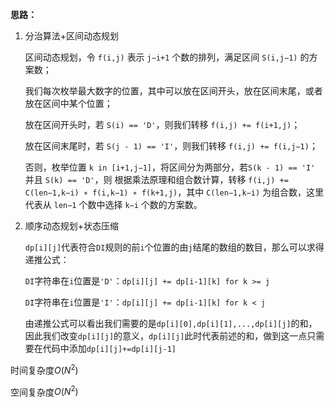 **思路：**

1. 分治算法+区间动态规划

   区间动态规划，令 `f(i,j)` 表示 `j−i+1` 个数的排列，满足区间 `S(i,j−1)` 的方案数；

   我们每次枚举最大数字的位置，其中可以放在区间开头，放在区间末尾，或者放在区间中某个位置；

   放在区间开头时，若 `S(i) == 'D'`，则我们转移 `f(i,j) += f(i+1,j)`；

   放在区间末尾时，若 `S(j - 1) == 'I'`，则我们转移 `f(i,j) += f(i,j−1)`；

   否则，枚举位置 `k in [i+1,j−1]`，将区间分为两部分，若`S(k - 1) == 'I'` 并且 `S(k) == 'D'`，则 根据乘法原理和组合数计算，转移 `f(i,j) += C(len−1,k−i) ∗ f(i,k−1) ∗ f(k+1,j)`，其中 `C(len−1,k−i)` 为组合数，这里代表从 `len−1` 个数中选择 `k−i` 个数的方案数。

2. 顺序动态规划+状态压缩

   `dp[i][j]`代表符合`DI`规则的前`i`个位置的由`j`结尾的数组的数目，那么可以求得递推公式：

   `DI`字符串在`i`位置是`'D'`：`dp[i][j] += dp[i-1][k] for k >= j`

   `DI`字符串在`i`位置是`'I'`：`dp[i][j] += dp[i-1][k] for k < j`

   由递推公式可以看出我们需要的是`dp[i][0],dp[i][1],...,dp[i][j]`的和，因此我们改变`dp[i][j]`的意义，`dp[i][j]`此时代表前述的和，做到这一点只需要在代码中添加`dp[i][j]+=dp[i][j-1]`

时间复杂度$O(N^2)$

空间复杂度$O(N^2)$

